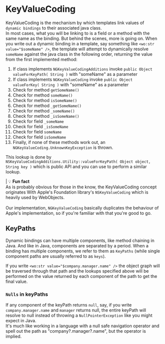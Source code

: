 # KeyValueCoding

KeyValueCoding is the mechanism by which templates link values of ```dynamic bindings``` to their associated java class.\
In most cases, what you will be linking to is a field or a method with the same name as the binding. But behind the scenes, more is going on. When you write out a dynamic binding in a template, say something like ```<wo:str value="$someName" />```, the template will attempt to dynamically resolve ```someName``` against the java class in the following order, returning the value from the first implemented method:

1. If class implements ```NGKeyValueCodingAdditions``` invoke ```public Object valueForKeyPath( String )``` with "someName" as a parameter
2. If class implements ```NGKeyValueCoding``` invoke ```public Object valueForKey( String )``` with "someName" as a parameter
3. Check for method ```getSomeName()```
4. Check for method  ```someName()```
5. Check for method  ```isSomeName()```
6. Check for method  ```_getSomeName()```
7. Check for method  ```_someName()```
8. Check for method  ```_isSomeName()```
9. Check for field ```_someName```
10. Check for field ```_isSomeName```
11. Check for field ```someName```
12. Check for field ```isSomeName```
13. Finally, if none of these methods work out, an ```NGKeyValueCoding.UnknownKeyException``` is thrown.

This lookup is done by ```NSKeyValueCodingAdditions.Utility::valueForKeyPath( Object object, String key )``` which is public API and you can use to perform a similar lookup.

| 💡 **Fun fact**\
As is probably obvious for those in the know, the KeyValueCoding concept originates With Apple's Foundation library's ```NSKeyValueCoding``` which is heavily used by WebObjects.\
\
 Our implementation, ```NGKeyValueCoding``` basically duplicates the behaviour of Apple's implementation, so if you're familiar with that you're good to go. 

## KeyPaths

Dynamic bindings can have multiple components, like method chaining in Java. And like in Java, components are separated by a period. When a binding has multiple components, we refer to them as ```KeyPaths``` (while single component paths are usually referred to as ```keys```).

If you write ```<wo:str value="$company.manager.name" />``` the object graph will be traversed through that path and the lookups specified above will be performed on the value returned by each component of the path to get the final value.


### ```Nulls``` in keyPaths

If any component of the keyPath returns ```null```, say, if you write ```company.manager.name``` and ```manager``` returns null, the entire keyPath will resolve to null instead of throwing a ```NullPointerException``` like you might expect in Java.\
It's much like working in a language with a null safe navigation operator and spell out the path as "company?.manager?.name", but the operator is implied.